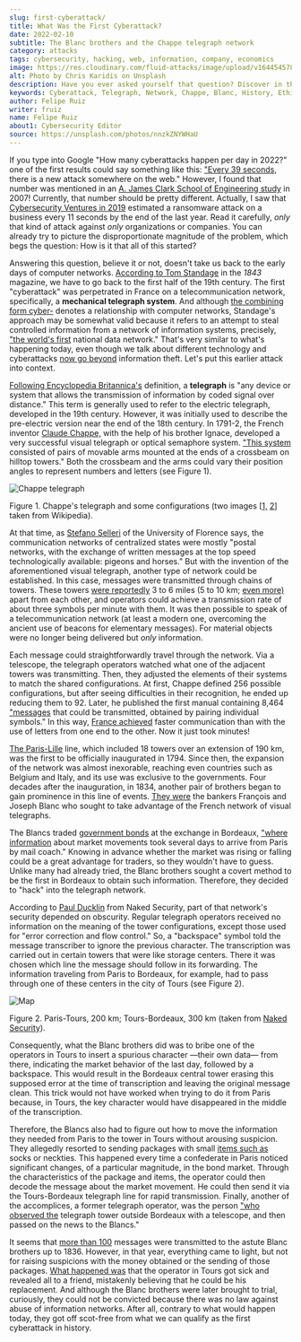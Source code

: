 ```yaml
---
slug: first-cyberattack/
title: What Was the First Cyberattack?
date: 2022-02-10
subtitle: The Blanc brothers and the Chappe telegraph network
category: attacks
tags: cybersecurity, hacking, web, information, company, economics
image: https://res.cloudinary.com/fluid-attacks/image/upload/v1644545785/blog/first-cyberattack/cover_first_cyberattack.webp
alt: Photo by Chris Karidis on Unsplash
description: Have you ever asked yourself that question? Discover in this blog post the old incident that is considered by many as the first cyberattack in history.
keywords: Cyberattack, Telegraph, Network, Chappe, Blanc, History, Ethical Hacking, Pentesting
author: Felipe Ruiz
writer: fruiz
name: Felipe Ruiz
about1: Cybersecurity Editor
source: https://unsplash.com/photos/nnzkZNYWHaU
---
```


If you type into Google
"How many cyberattacks happen per day in 2022?"
one of the first results could say something like this:
["Every 39 seconds,](https://techjury.net/blog/how-many-cyber-attacks-per-day/#gref)
there is a new attack somewhere on the web."
However,
I found that number was mentioned
in an [A. James Clark School of Engineering study](https://eng.umd.edu/news/story/study-hackers-attack-every-39-seconds)
in 2007\!
Currently,
that number should be pretty different.
Actually,
I saw that [Cybersecurity Ventures in 2019](https://cybersecurityventures.com/global-ransomware-damage-costs-predicted-to-reach-20-billion-usd-by-2021/)
estimated a ransomware attack on a business every 11 seconds
by the end of the last year.
Read it carefully,
*only* that kind of attack
against *only* organizations or companies.
You can already try to picture
the disproportionate magnitude of the problem,
which begs the question:
How is it that all of this started?

Answering this question,
believe it or not,
doesn't take us back to the early days of computer networks.
[According to Tom Standage](https://www.economist.com/1843/2017/10/05/the-crooked-timber-of-humanity)
in the *1843* magazine,
we have to go back to the first half of the 19th century.
The first "cyberattack" was perpetrated in France
on a telecommunication network,
specifically,
a **mechanical telegraph system**.
And although [the combining form cyber-](https://www.merriam-webster.com/dictionary/cyber)
denotes a relationship with computer networks,
Standage's approach may be somewhat valid
because it refers to an attempt to steal controlled information
from a network of information systems,
precisely,
["the world's first](https://www.economist.com/1843/2017/10/05/the-crooked-timber-of-humanity)
national data network."
That's very similar to what's happening today,
even though we talk about different technology
and cyberattacks [now go beyond](https://csrc.nist.gov/glossary/term/Cyber_Attack)
information theft.
Let's put this earlier attack into context.

[Following Encyclopedia Britannica's](https://www.britannica.com/technology/telegraph)
definition,
a **telegraph** is "any device or system
that allows the transmission of information
by coded signal over distance."
This term is generally used
to refer to the electric telegraph,
developed in the 19th century.
However,
it was initially used to describe the pre-electric version
near the end of the 18th century.
In 1791-2,
the French inventor [Claude Chappe,](https://en.wikipedia.org/wiki/Claude_Chappe)
with the help of his brother Ignace,
developed a very successful visual telegraph
or optical semaphore system.
["This system](https://www.britannica.com/technology/telegraph)
consisted of pairs of movable arms
mounted at the ends of a crossbeam on hilltop towers."
Both the crossbeam and the arms could vary their position angles
to represent numbers and letters
(see Figure 1).

<div class="imgblock">

![Chappe telegraph](https://res.cloudinary.com/fluid-attacks/image/upload/v1644545818/blog/first-cyberattack/chappe_telegraph.webp)

<div class="title">

Figure 1. Chappe's telegraph and some configurations
(two images \[[1,](https://upload.wikimedia.org/wikipedia/commons/2/21/Rees%27s_Cyclopaedia_Chappe_telegraph.png)
[2](https://upload.wikimedia.org/wikipedia/commons/thumb/1/19/T%C3%A9l%C3%A9graphe_Chappe_1.jpg/438px-T%C3%A9l%C3%A9graphe_Chappe_1.jpg)\]
taken from Wikipedia).

</div>

</div>

At that time,
as [Stefano Selleri](https://ieeexplore.ieee.org/stamp/stamp.jsp?arnumber=8113174)
of the University of Florence says,
the communication networks of centralized states
were mostly "postal networks,
with the exchange of written messages
at the top speed technologically available:
pigeons and horses."
But with the invention of the aforementioned visual telegraph,
another type of network could be established.
In this case,
messages were transmitted through chains of towers.
These towers [were reportedly](https://www.britannica.com/technology/telegraph)
3 to 6 miles
(5 to 10 km; [even more)](https://ieeexplore.ieee.org/stamp/stamp.jsp?arnumber=8113174)
apart from each other,
and operators could achieve a transmission rate
of about three symbols per minute with them.
It was then possible to speak of a telecommunication network
(at least a modern one,
overcoming the ancient use of beacons for elementary messages).
For material objects were no longer being delivered
but *only* information.

Each message could straightforwardly travel through the network.
Via a telescope,
the telegraph operators watched
what one of the adjacent towers was transmitting.
Then,
they adjusted the elements of their systems
to match the shared configurations.
At first,
Chappe defined 256 possible configurations,
but after seeing difficulties in their recognition,
he ended up reducing them to 92.
Later,
he published the first manual containing 8,464 ["messages](https://ieeexplore.ieee.org/stamp/stamp.jsp?arnumber=8113174)
that could be transmitted,
obtained by pairing individual symbols."
In this way,
[France achieved](https://www.economist.com/1843/2017/10/05/the-crooked-timber-of-humanity)
faster communication
than with the use of letters
from one end to the other.
Now it just took minutes\!

[The Paris-Lille](https://ieeexplore.ieee.org/stamp/stamp.jsp?arnumber=8113174)
line,
which included 18 towers over an extension of 190 km,
was the first to be officially inaugurated in 1794.
Since then,
the expansion of the network was almost inexorable,
reaching even countries such as Belgium and Italy,
and its use was exclusive to the governments.
Four decades after the inauguration,
in 1834,
another pair of brothers began to gain prominence
in this line of events.
[They were](https://www.economist.com/1843/2017/10/05/the-crooked-timber-of-humanity)
the bankers François and Joseph Blanc
who sought to take advantage
of the French network of visual telegraphs.

The Blancs traded [government bonds](https://www.ig.com/en/bonds/what-are-government-bonds)
at the exchange in Bordeaux,
["where information](https://www.economist.com/1843/2017/10/05/the-crooked-timber-of-humanity)
about market movements
took several days to arrive from Paris by mail coach."
Knowing in advance
whether the market was rising or falling
could be a great advantage for traders,
so they wouldn't have to guess.
Unlike many had already tried,
the Blanc brothers sought a covert method
to be the first in Bordeaux to obtain such information.
Therefore,
they decided to "hack" into the telegraph network.

According to [Paul Ducklin](https://nakedsecurity.sophos.com/2018/05/31/forget-vpnfilter-heres-backlash-a-networking-hack-from-way-way-back/)
from Naked Security,
part of that network's security depended on obscurity.
Regular telegraph operators received no information
on the meaning of the tower configurations,
except those used for "error correction and flow control."
So,
a "backspace" symbol told the message transcriber
to ignore the previous character.
The transcription was carried out in certain towers
that were like storage centers.
There it was chosen which line the message should follow
in its forwarding.
The information traveling from Paris to Bordeaux,
for example,
had to pass through one of these centers
in the city of Tours
(see Figure 2).

<div class="imgblock">

![Map](https://res.cloudinary.com/fluid-attacks/image/upload/v1644546888/blog/first-cyberattack/blancs_map.webp)

<div class="title">

Figure 2. Paris-Tours, 200 km; Tours-Bordeaux, 300 km
(taken from [Naked Security](https://news-sophos.go-vip.net/wp-content/uploads/sites/2/2018/05/chappe-map-6401.png)).

</div>

</div>

Consequently,
what the Blanc brothers did
was to bribe one of the operators in Tours
to insert a spurious character
—their own data—
from there,
indicating the market behavior of the last day,
followed by a backspace.
This would result in the Bordeaux central tower
erasing this supposed error at the time of transcription
and leaving the original message clean.
This trick would not have worked
when trying to do it from Paris
because,
in Tours,
the key character would have disappeared
in the middle of the transcription.

Therefore,
the Blancs also had to figure out
how to move the information they needed
from Paris to the tower in Tours
without arousing suspicion.
They allegedly resorted to sending packages
with small [items such as](https://www.schneier.com/blog/archives/2018/05/1834_the_first_.html/#comment-321502)
socks or neckties.
This happened every time
a confederate in Paris noticed significant changes,
of a particular magnitude,
in the bond market.
Through the characteristics of the package and items,
the operator could then decode the message
about the market movement.
He could then send it via the Tours-Bordeaux telegraph line
for rapid transmission.
Finally,
another of the accomplices,
a former telegraph operator,
was the person ["who observed the](https://www.economist.com/1843/2017/10/05/the-crooked-timber-of-humanity)
telegraph tower outside Bordeaux
with a telescope,
and then passed on the news to the Blancs."

It seems that
[more than 100](https://www.schneier.com/blog/archives/2018/05/1834_the_first_.html/#comment-321502)
messages were transmitted
to the astute Blanc brothers up to 1836.
However,
in that year,
everything came to light,
but not for raising suspicions with the money obtained
or the sending of those packages.
[What happened was](https://www.economist.com/1843/2017/10/05/the-crooked-timber-of-humanity)
that the operator in Tours got sick
and revealed all to a friend,
mistakenly believing that he could be his replacement.
And although the Blanc brothers were later brought to trial,
curiously,
they could not be convicted
because there was no law against abuse of information networks.
After all,
contrary to what would happen today,
they got off scot-free
from what we can qualify as the first cyberattack in history.
